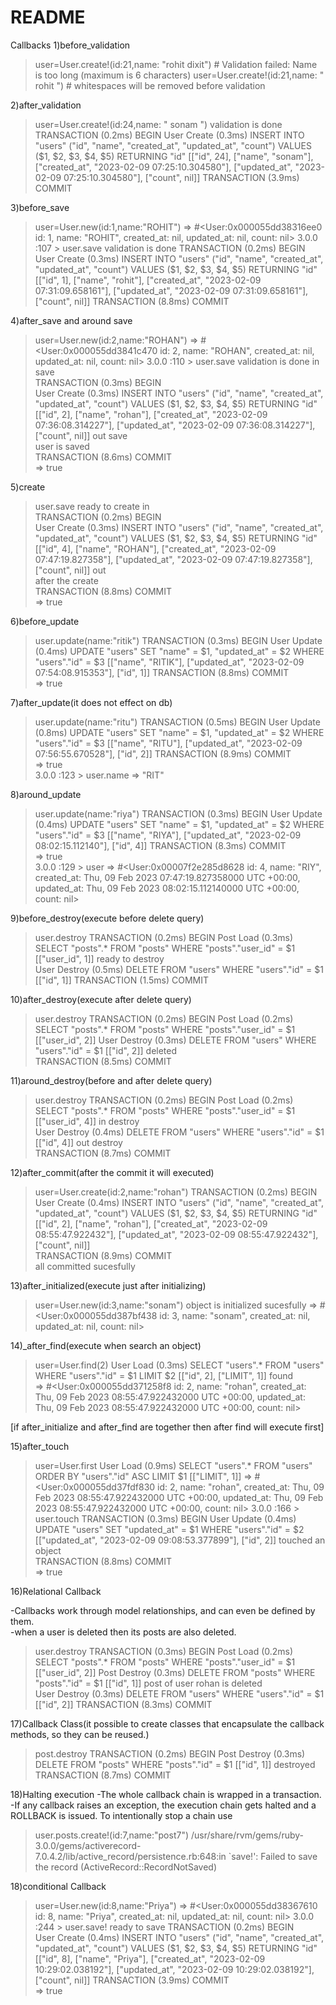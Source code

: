 # README

Callbacks
1)before_validation

> user=User.create!(id:21,name: "rohit dixit") # Validation failed: Name is too long (maximum is 6 characters)
> user=User.create!(id:21,name: "    rohit ") # whitespaces will be removed before validation

2)after_validation

> user=User.create!(id:24,name: "   sonam ")
validation is done 
  TRANSACTION (0.2ms)  BEGIN
  User Create (0.3ms)  INSERT INTO "users" ("id", "name", "created_at", "updated_at", "count") VALUES ($1, $2, $3, $4, $5) RETURNING "id"  [["id", 24], ["name", "sonam"], ["created_at", "2023-02-09 07:25:10.304580"], ["updated_at", "2023-02-09 07:25:10.304580"], ["count", nil]]
  TRANSACTION (3.9ms)  COMMIT

  3)before_save

  > user=User.new(id:1,name:"ROHIT")
 => #<User:0x000055dd38316ee0 id: 1, name: "ROHIT", created_at: nil, updated_at: nil, count: nil> 
  3.0.0 :107 > user.save
  validation is done 
  TRANSACTION (0.2ms)  BEGIN                                     
  User Create (0.3ms)  INSERT INTO "users" ("id", "name", "created_at", "updated_at", "count") VALUES ($1, $2, $3, $4, $5) RETURNING "id"  [["id", 1], ["name", "rohit"], ["created_at", "2023-02-09 07:31:09.658161"], ["updated_at", "2023-02-09 07:31:09.658161"], ["count", nil]]
  TRANSACTION (8.8ms)  COMMIT

  4)after_save and around save

> user=User.new(id:2,name:"ROHAN")
 => #<User:0x000055dd3841c470 id: 2, name: "ROHAN", created_at: nil, updated_at: nil, count: nil> 
3.0.0 :110 > user.save
validation is done 
in save                                                     
  TRANSACTION (0.3ms)  BEGIN                                
  User Create (0.3ms)  INSERT INTO "users" ("id", "name", "created_at", "updated_at", "count") VALUES ($1, $2, $3, $4, $5) RETURNING "id"  [["id", 2], ["name", "rohan"], ["created_at", "2023-02-09 07:36:08.314227"], ["updated_at", "2023-02-09 07:36:08.314227"], ["count", nil]]
out save                                      
user is saved                                 
  TRANSACTION (8.6ms)  COMMIT                 
 => true 


 5)create

  > user.save
ready to create
in                                            
  TRANSACTION (0.2ms)  BEGIN                  
  User Create (0.3ms)  INSERT INTO "users" ("id", "name", "created_at", "updated_at", "count") VALUES ($1, $2, $3, $4, $5) RETURNING "id"  [["id", 4], ["name", "ROHAN"], ["created_at", "2023-02-09 07:47:19.827358"], ["updated_at", "2023-02-09 07:47:19.827358"], ["count", nil]]
out                                           
after the create                              
  TRANSACTION (8.8ms)  COMMIT                 
 => true 

 6)before_update

 > user.update(name:"ritik")
  TRANSACTION (0.3ms)  BEGIN
  User Update (0.4ms)  UPDATE "users" SET "name" = $1, "updated_at" = $2 WHERE "users"."id" = $3  [["name", "RITIK"], ["updated_at", "2023-02-09 07:54:08.915353"], ["id", 1]]
  TRANSACTION (8.8ms)  COMMIT                                    
 => true 

 7)after_update(it does not effect on db)

 > user.update(name:"ritu")
  TRANSACTION (0.5ms)  BEGIN
  User Update (0.8ms)  UPDATE "users" SET "name" = $1, "updated_at" = $2 WHERE "users"."id" = $3  [["name", "RITU"], ["updated_at", "2023-02-09 07:56:55.670528"], ["id", 2]]
  TRANSACTION (8.9ms)  COMMIT                               
 => true                                                    
3.0.0 :123 > user.name
 => "RIT" 

8)around_update

 > user.update(name:"riya")
  TRANSACTION (0.3ms)  BEGIN
  User Update (0.4ms)  UPDATE "users" SET "name" = $1, "updated_at" = $2 WHERE "users"."id" = $3  [["name", "RIYA"], ["updated_at", "2023-02-09 08:02:15.112140"], ["id", 4]]
  TRANSACTION (8.3ms)  COMMIT              
 => true                                   
3.0.0 :129 > user
 => #<User:0x00007f2e285d8628 id: 4, name: "RIY", created_at: Thu, 09 Feb 2023 07:47:19.827358000 UTC +00:00, updated_at: Thu, 09 Feb 2023 08:02:15.112140000 UTC +00:00, count: nil> 

9)before_destroy(execute before delete query)

 > user.destroy
  TRANSACTION (0.2ms)  BEGIN
  Post Load (0.3ms)  SELECT "posts".* FROM "posts" WHERE "posts"."user_id" = $1  [["user_id", 1]]
ready to destroy                                                 
  User Destroy (0.5ms)  DELETE FROM "users" WHERE "users"."id" = $1  [["id", 1]]
  TRANSACTION (1.5ms)  COMMIT 

  10)after_destroy(execute after delete query)

   > user.destroy
  TRANSACTION (0.2ms)  BEGIN
  Post Load (0.2ms)  SELECT "posts".* FROM "posts" WHERE "posts"."user_id" = $1  [["user_id", 2]]
  User Destroy (0.3ms)  DELETE FROM "users" WHERE "users"."id" = $1  [["id", 2]]
deleted                                                          
  TRANSACTION (8.5ms)  COMMIT 

11)around_destroy(before and after delete query)

> user.destroy
  TRANSACTION (0.2ms)  BEGIN
  Post Load (0.2ms)  SELECT "posts".* FROM "posts" WHERE "posts"."user_id" = $1  [["user_id", 4]]
in destroy                                     
  User Destroy (0.4ms)  DELETE FROM "users" WHERE "users"."id" = $1  [["id", 4]]
out destroy                                    
  TRANSACTION (8.7ms)  COMMIT 

  12)after_commit(after the commit it will executed)

  > user=User.create(id:2,name:"rohan")
  TRANSACTION (0.2ms)  BEGIN
  User Create (0.4ms)  INSERT INTO "users" ("id", "name", "created_at", "updated_at", "count") VALUES ($1, $2, $3, $4, $5) RETURNING "id"  [["id", 2], ["name", "rohan"], ["created_at", "2023-02-09 08:55:47.922432"], ["updated_at", "2023-02-09 08:55:47.922432"], ["count", nil]]                        
  TRANSACTION (8.9ms)  COMMIT                                                                     
all committed sucesfully  


13)after_initialized(execute just after initializing)

> user=User.new(id:3,name:"sonam")
object is initialized sucesfully
 => #<User:0x000055dd387bf438 id: 3, name: "sonam", created_at: nil, updated_at: nil, count: nil> 

 14)_after_find(execute when search an object)

 > user=User.find(2)
  User Load (0.3ms)  SELECT "users".* FROM "users" WHERE "users"."id" = $1 LIMIT $2  [["id", 2], ["LIMIT", 1]]
found                                                            
 => #<User:0x000055dd371258f8 id: 2, name: "rohan", created_at: Thu, 09 Feb 2023 08:55:47.922432000 UTC +00:00, updated_at: Thu, 09 Feb 2023 08:55:47.922432000 UTC +00:00, count: nil> 

[if after_initialize and after_find are together then after find will execute first]

15)after_touch

> user=User.first
  User Load (0.9ms)  SELECT "users".* FROM "users" ORDER BY "users"."id" ASC LIMIT $1  [["LIMIT", 1]]
 => #<User:0x000055dd37fdf830 id: 2, name: "rohan", created_at: Thu, 09 Feb 2023 08:55:47.922432000 UTC +00:00, updated_at: Thu, 09 Feb 2023 08:55:47.922432000 UTC +00:00, count: nil> 
3.0.0 :166 > user.touch
  TRANSACTION (0.3ms)  BEGIN
  User Update (0.4ms)  UPDATE "users" SET "updated_at" = $1 WHERE "users"."id" = $2  [["updated_at", "2023-02-09 09:08:53.377899"], ["id", 2]]
touched an object                                                         
  TRANSACTION (8.8ms)  COMMIT                                             
 => true 

 16)Relational Callback

-Callbacks work through model relationships, and can even be defined by them.	
-when a user is deleted then its posts are also deleted.

 > user.destroy
  TRANSACTION (0.3ms)  BEGIN
  Post Load (0.2ms)  SELECT "posts".* FROM "posts" WHERE "posts"."user_id" = $1  [["user_id", 2]]
  Post Destroy (0.3ms)  DELETE FROM "posts" WHERE "posts"."id" = $1  [["id", 1]] 
post of user rohan is deleted                                                    
  User Destroy (0.3ms)  DELETE FROM "users" WHERE "users"."id" = $1  [["id", 2]] 
  TRANSACTION (8.3ms)  COMMIT 


17)Callback Class(it possible to create classes that encapsulate the callback methods, so they can be reused.)

> post.destroy
  TRANSACTION (0.2ms)  BEGIN
  Post Destroy (0.3ms)  DELETE FROM "posts" WHERE "posts"."id" = $1  [["id", 1]]
destroyed                                                   
  TRANSACTION (8.7ms)  COMMIT 


18)Halting execution
-The whole callback chain is wrapped in a transaction. 
-If any callback raises an exception, the execution chain gets halted and a ROLLBACK is issued. To intentionally stop a chain use

> user.posts.create!(id:7,name:"post7")
/usr/share/rvm/gems/ruby-3.0.0/gems/activerecord-7.0.4.2/lib/active_record/persistence.rb:648:in `save!': Failed to save the record (ActiveRecord::RecordNotSaved)

18)conditional Callback

> user=User.new(id:8,name:"Priya")
 => #<User:0x000055dd38367610 id: 8, name: "Priya", created_at: nil, updated_at: nil, count: nil> 
3.0.0 :244 > user.save!
ready to save
  TRANSACTION (0.2ms)  BEGIN          
  User Create (0.4ms)  INSERT INTO "users" ("id", "name", "created_at", "updated_at", "count") VALUES ($1, $2, $3, $4, $5) RETURNING "id"  [["id", 8], ["name", "Priya"], ["created_at", "2023-02-09 10:29:02.038192"], ["updated_at", "2023-02-09 10:29:02.038192"], ["count", nil]]
  TRANSACTION (3.9ms)  COMMIT         
 => true  











